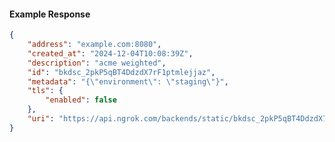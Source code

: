 <!-- Code generated for API Clients. DO NOT EDIT. -->

#### Example Response

```json
{
	"address": "example.com:8080",
	"created_at": "2024-12-04T10:08:39Z",
	"description": "acme weighted",
	"id": "bkdsc_2pkP5qBT4DdzdX7rF1ptmlejjaz",
	"metadata": "{\"environment\": \"staging\"}",
	"tls": {
		"enabled": false
	},
	"uri": "https://api.ngrok.com/backends/static/bkdsc_2pkP5qBT4DdzdX7rF1ptmlejjaz"
}
```
